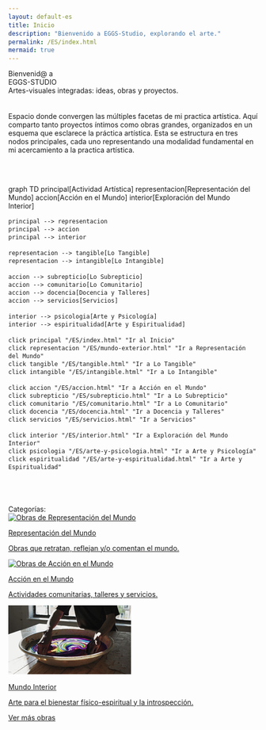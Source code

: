 ```yaml
---
layout: default-es
title: Inicio
description: "Bienvenido a EGGS-Studio, explorando el arte."
permalink: /ES/index.html
mermaid: true
---
```


<div class="titulo">Bienvenid@ a <br>EGGS-STUDIO</div>
<div class="subtitulo">Artes-visuales integradas: ideas, obras y proyectos.</div> 
<p class="parrafo" style="margin-top: 7%;"> Espacio donde convergen las múltiples facetas de mi practica artística. Aquí comparto tanto proyectos íntimos como obras grandes, organizados en un esquema que esclarece la práctica artística. Esta se estructura en tres nodos principales, cada uno representando una modalidad fundamental en mi acercamiento a la practica artística. </p> <br> <br>
<div class="mermaid">

 graph TD
    principal[Actividad Artística]
    representacion[Representación del Mundo]
    accion[Acción en el Mundo]
    interior[Exploración del Mundo Interior]

    principal --> representacion
    principal --> accion
    principal --> interior

    representacion --> tangible[Lo Tangible]
    representacion --> intangible[Lo Intangible]

    accion --> subrepticio[Lo Subrepticio]
    accion --> comunitario[Lo Comunitario]
    accion --> docencia[Docencia y Talleres]
    accion --> servicios[Servicios]

    interior --> psicologia[Arte y Psicología]
    interior --> espiritualidad[Arte y Espiritualidad]

    click principal "/ES/index.html" "Ir al Inicio"
    click representacion "/ES/mundo-exterior.html" "Ir a Representación del Mundo"
    click tangible "/ES/tangible.html" "Ir a Lo Tangible"
    click intangible "/ES/intangible.html" "Ir a Lo Intangible"

    click accion "/ES/accion.html" "Ir a Acción en el Mundo"
    click subrepticio "/ES/subrepticio.html" "Ir a Lo Subrepticio"
    click comunitario "/ES/comunitario.html" "Ir a Lo Comunitario"
    click docencia "/ES/docencia.html" "Ir a Docencia y Talleres"
    click servicios "/ES/servicios.html" "Ir a Servicios"

    click interior "/ES/interior.html" "Ir a Exploración del Mundo Interior"
    click psicologia "/ES/arte-y-psicologia.html" "Ir a Arte y Psicología"
    click espiritualidad "/ES/arte-y-espiritualidad.html" "Ir a Arte y Espiritualidad"


</div>
<br><br>
<div class="subtitulo" style="margin-top: 4%;">Categorías:</div>
<div class="button-container">
  <a href="/ES/mundo-exterior.html" class="fancy-button">
    <div class="button-content">
    <img src="/assets/img/ES-inicio - representacion del mundo.gif" alt="Obras de Representación del Mundo" loading="lazy">
      <p class="title">Representación del Mundo</p>
      <p class="subtitle">Obras que retratan, reflejan y/o comentan el mundo.</p>
    </div>
  </a>
  <a href="/ES/accion.html" class="fancy-button">
    <div class="button-content">
      <img src="/assets/img/index---gif--accion-en-el-mundo.gif" alt="Obras de Acción en el Mundo" loading="lazy">
      <p class="title">Acción en el Mundo</p>
      <p class="subtitle">Actividades comunitarias, talleres y servicios.</p>
    </div>
  </a>
  <a href="/ES/interior.html" class="fancy-button">
    <div class="button-content">
    <img src="/assets/img/ES-inicio---mundo-interior.gif" alt="Exploración del Mundo Interior" loading="lazy">
      <p class="title">Mundo Interior</p>
      <p class="subtitle">Arte para el bienestar físico-espiritual y la introspección.</p>
    </div>
  </a>
</div>
<a href="/ES/exhibiciones.html" class="enlace">Ver más obras</a>
<br><br>
